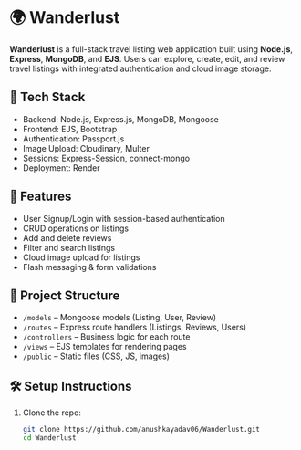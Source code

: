 # 🌍 Wanderlust

**Wanderlust** is a full-stack travel listing web application built using **Node.js**, **Express**, **MongoDB**, and **EJS**. Users can explore, create, edit, and review travel listings with integrated authentication and cloud image storage.

## 🔧 Tech Stack

- Backend: Node.js, Express.js, MongoDB, Mongoose
- Frontend: EJS, Bootstrap
- Authentication: Passport.js
- Image Upload: Cloudinary, Multer
- Sessions: Express-Session, connect-mongo
- Deployment: Render

## 🚀 Features

- User Signup/Login with session-based authentication
- CRUD operations on listings
- Add and delete reviews
- Filter and search listings
- Cloud image upload for listings
- Flash messaging & form validations

## 📁 Project Structure

- `/models` – Mongoose models (Listing, User, Review)
- `/routes` – Express route handlers (Listings, Reviews, Users)
- `/controllers` – Business logic for each route
- `/views` – EJS templates for rendering pages
- `/public` – Static files (CSS, JS, images)

## 🛠️ Setup Instructions

1. Clone the repo:
   ```bash
   git clone https://github.com/anushkayadav06/Wanderlust.git
   cd Wanderlust
